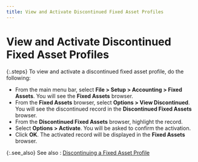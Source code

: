 ```yaml
---
title: View and Activate Discontinued Fixed Asset Profiles
---
```


# View and Activate Discontinued Fixed Asset Profiles


{:.steps}
To view and activate a discontinued fixed  asset profile, do the following:

- From the main  menu bar, select **File &gt; Setup &gt; 
 Accounting &gt; Fixed Assets**. You will see the **Fixed 
 Assets** browser.
- From the **Fixed Assets** browser, select **Options 
 &gt; View Discontinued**. You will see the discontinued record in  the **Discontinued Fixed Assets**  browser.
- From the **Discontinued Fixed Assets** browser, highlight  the record.
- Select **Options &gt; Activate**. You will be asked  to confirm the activation.
- Click **OK**. The activated record will be displayed  in the **Fixed Assets** browser.



{:.see_also}
See also
: [Discontinuing  a Fixed Asset Profile]({{site.acc_baseurl}}/fixed-assets/setting-up-a-fixed-asset/discontinuing_a_fixed_asset_profile.html)
